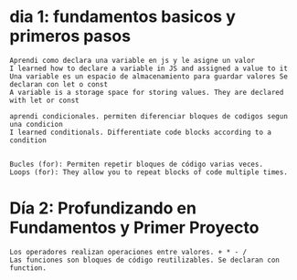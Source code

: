 # dia 1: fundamentos basicos y primeros pasos 
    Aprendi como declara una variable en js y le asigne un valor 
    I learned how to declare a variable in JS and assigned a value to it
    Una variable es un espacio de almacenamiento para guardar valores Se declaran con let o const
    A variable is a storage space for storing values. They are declared with let or const

    aprendi condicionales. permiten diferenciar bloques de codigos segun una condicion
    I learned conditionals. Differentiate code blocks according to a condition


    Bucles (for): Permiten repetir bloques de código varias veces.
    Loops (for): They allow you to repeat blocks of code multiple times.

# Día 2: Profundizando en Fundamentos y Primer Proyecto

    Los operadores realizan operaciones entre valores. + * - /
    Las funciones son bloques de código reutilizables. Se declaran con function.
    